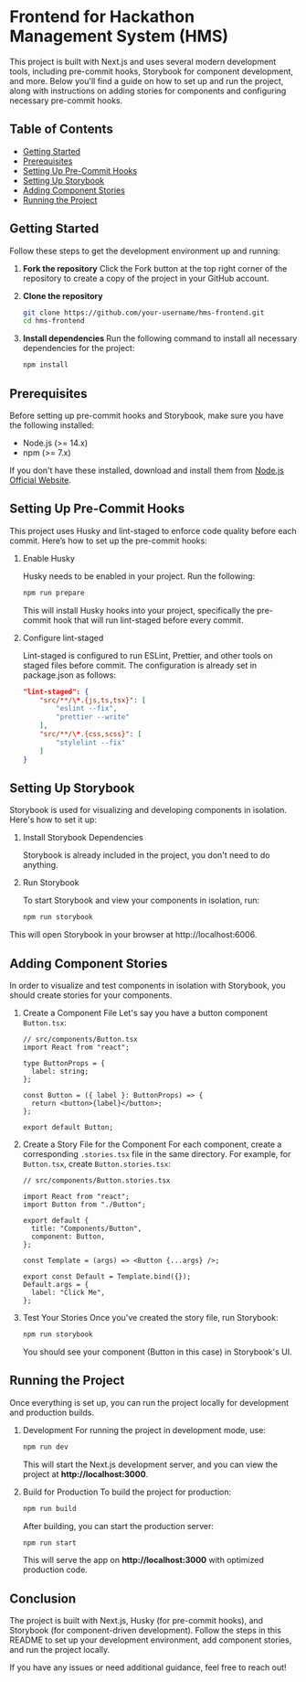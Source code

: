 # Frontend for Hackathon Management System (HMS)

This project is built with Next.js and uses several modern development tools, including pre-commit hooks, Storybook for component development, and more. Below you'll find a guide on how to set up and run the project, along with instructions on adding stories for components and configuring necessary pre-commit hooks.

## Table of Contents

- [Getting Started](#getting-started)
- [Prerequisites](#prerequisites)
- [Setting Up Pre-Commit Hooks](#setting-up-pre-commit-hooks)
- [Setting Up Storybook](#setting-up-storybook)
- [Adding Component Stories](#adding-component-stories)
- [Running the Project](#running-the-project)

## Getting Started

Follow these steps to get the development environment up and running:

1. **Fork the repository**
   Click the Fork button at the top right corner of the repository to create a copy of the project in your GitHub account.
2. **Clone the repository**

   ```bash
   git clone https://github.com/your-username/hms-frontend.git
   cd hms-frontend
   ```

3. **Install dependencies**
   Run the following command to install all necessary dependencies for the project:

   ```bash
   npm install
   ```

## Prerequisites

Before setting up pre-commit hooks and Storybook, make sure you have the following installed:

- Node.js (>= 14.x)
- npm (>= 7.x)

If you don't have these installed, download and install them from [Node.js Official Website](https://nodejs.org/).

## Setting Up Pre-Commit Hooks

This project uses Husky and lint-staged to enforce code quality before each commit. Here’s how to set up the pre-commit hooks:

1. Enable Husky

   Husky needs to be enabled in your project. Run the following:

   ```bash
   npm run prepare
   ```

   This will install Husky hooks into your project, specifically the pre-commit hook that will run lint-staged before every commit.

2. Configure lint-staged

   Lint-staged is configured to run ESLint, Prettier, and other tools on staged files before commit. The configuration is already set in package.json as follows:

   ```json
   "lint-staged": {
       "src/**/\*.{js,ts,tsx}": [
           "eslint --fix",
           "prettier --write"
       ],
       "src/**/\*.{css,scss}": [
           "stylelint --fix"
       ]
   }
   ```

## Setting Up Storybook

Storybook is used for visualizing and developing components in isolation. Here's how to set it up:

1. Install Storybook Dependencies

   Storybook is already included in the project, you don't need to do anything.

2. Run Storybook

   To start Storybook and view your components in isolation, run:

   ```bash
   npm run storybook
   ```

This will open Storybook in your browser at http://localhost:6006.

## Adding Component Stories

In order to visualize and test components in isolation with Storybook, you should create stories for your components.

1. Create a Component File
   Let's say you have a button component `Button.tsx`:

   ```tsx
   // src/components/Button.tsx
   import React from "react";

   type ButtonProps = {
     label: string;
   };

   const Button = ({ label }: ButtonProps) => {
     return <button>{label}</button>;
   };

   export default Button;
   ```

2. Create a Story File for the Component
   For each component, create a corresponding `.stories.tsx` file in the same directory. For example, for `Button.tsx`, create `Button.stories.tsx`:

   ```tsx
   // src/components/Button.stories.tsx

   import React from "react";
   import Button from "./Button";

   export default {
     title: "Components/Button",
     component: Button,
   };

   const Template = (args) => <Button {...args} />;

   export const Default = Template.bind({});
   Default.args = {
     label: "Click Me",
   };
   ```

3. Test Your Stories
   Once you've created the story file, run Storybook:

   ```bash
   npm run storybook
   ```

   You should see your component (Button in this case) in Storybook's UI.

## Running the Project

Once everything is set up, you can run the project locally for development and production builds.

1. Development
   For running the project in development mode, use:

   ```bash
   npm run dev
   ```

   This will start the Next.js development server, and you can view the project at **http://localhost:3000**.

2. Build for Production
   To build the project for production:

   ```bash
   npm run build
   ```

   After building, you can start the production server:

   ```bash
   npm run start
   ```

   This will serve the app on **http://localhost:3000** with optimized production code.

## Conclusion

The project is built with Next.js, Husky (for pre-commit hooks), and Storybook (for component-driven development). Follow the steps in this README to set up your development environment, add component stories, and run the project locally.

If you have any issues or need additional guidance, feel free to reach out!
